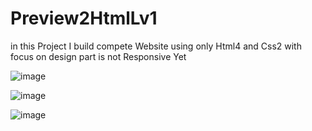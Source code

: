 # Preview2HtmlLv1

in this Project I build compete Website using only Html4 and Css2
with focus on design part is not Responsive Yet


![image](https://user-images.githubusercontent.com/51326421/100888782-0e7c8d00-34e9-11eb-8328-3c2506ab7211.png)


![image](https://user-images.githubusercontent.com/51326421/100890098-72538580-34ea-11eb-941f-4d3c0d0bc4d3.png)


![image](https://user-images.githubusercontent.com/51326421/100890249-9d3dd980-34ea-11eb-801c-dfedb6c92498.png)

